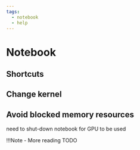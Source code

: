 ```yaml
---
tags:
  - notebook
  - help
---
```


# Notebook

## Shortcuts

## Change kernel

## Avoid blocked memory resources

need to shut-down notebook for GPU to be used

!!!Note
    - More reading TODO
